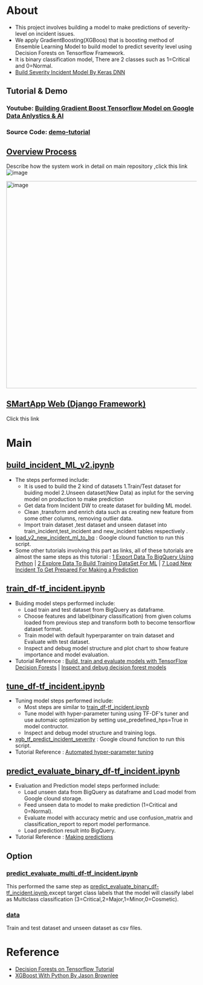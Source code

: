 # About
* This project involves building a model to make predictions of severity-level on incident issues.
* We apply  GradientBoosting(XGBoos) that is boosting method of Ensemble Learning Model  to build model to predict severity level using Decision Forests on Tensorflow Framework.
* It is binary classification model, There are 2 classes such as 1=Critical and 0=Normal.
* [Build Severity Incident Model By Keras DNN](https://github.com/technqvi/SMart-AI/tree/main/Model-TF_Keras/DNN-1-TF-KerasProcessing)

## Tutorial & Demo
### Youtube: [Building Gradient Boost Tensorflow Model  on Google Data Anlystics & AI](https://www.youtube.com/playlist?list=PLIxgtZc_tZWNpP1Azj4c8kkeTZ3y2gEjl)
### Source Code: [demo-tutorial](https://github.com/technqvi/SMart-AI/tree/main/Model-TF_DF/demo-tutorial)

## [Overview Process](https://github.com/technqvi/SMart-AI#system-overview)
Describe how the system work in detail on main repository ,click this link
![image](https://github.com/technqvi/SMart-AI/assets/38780060/b5aba593-4117-4532-9a69-1605f4d0bef8)
 
<img width="549" alt="image" src="https://github.com/technqvi/SMart-AI/assets/38780060/8856a643-f386-4a1b-9cc2-be8832c8cbb1">


## [SMartApp Web (Django Framework)](https://github.com/technqvi/SMartApp)
Click this link

# Main
## [build_incident_ML_v2.ipynb](https://github.com/technqvi/SMart-AI/blob/main/Model-TF_DF/build_incident_ML_v2.ipynb)
* The steps performed include:
  * It is used to build the 2 kind of datasets 1.Train/Test dataset for buiding model  2.Unseen dataset(New Data) as inplut for the  serving model on  production to make prediction 
  * Get data from Incident DW to create dataset for building ML model.
  * Clean ,transform and enrich data such as creating new feature from some other columns, removing outlier data.
  * Import train dataset ,test dataset and unseen dataset into train_incident,test_incident and new_incident tables respectively . 
* [load_v2_new_incident_ml_to_bq](https://github.com/technqvi/SMart-AI/tree/main/Model-TF_DF/load_v2_new_incident_ml_to_bq)  : Google clound function to run this script. 
* Some other tutorials involving this part as links, all of these tutorials are almost the same steps as this tutorial : [1 Export Data To BigQuery Using Python](https://studio.youtube.com/video/kgEe4Fb1s1U/edit) | [2 Explore Data To Build Training DataSet For ML](https://studio.youtube.com/video/Uzh5Wc4yZSQ/edit) | [7 Load New Incident To Get Prepared For Making a Prediction](https://studio.youtube.com/video/uR23WkS8XjQ/edit)

  
## [train_df-tf_incident.ipynb](https://github.com/technqvi/SMart-AI/blob/main/Model-TF_DF/train_df-tf_incident.ipynb)
* Buiding model steps performed include:
  * Load train  and test dataset from BigQuery  as dataframe.
  * Choose features and label(binary classification) from given colums loaded from previous step and transform both to become tensorflow dataset format.
  * Train  model with default hyperparamter on train dataset and Evaluate with test dataset.
  * Inspect and debug model structure and plot chart to show feature importance and model evaluation.
* Tutorial Reference : [Build, train and evaluate models with TensorFlow Decision Forests](https://www.tensorflow.org/decision_forests/tutorials/beginner_colab) | [Inspect and debug decision forest models](https://www.tensorflow.org/decision_forests/tutorials/advanced_colab)
## [tune_df-tf_incident.ipynb](https://github.com/technqvi/SMart-AI/blob/main/Model-TF_DF/tune_df-tf_incident.ipynb)
* Tuning model steps performed include:
  * Most steps are similar to [train_df-tf_incident.ipynb](https://github.com/technqvi/SMart-AI/blob/main/Model-TF_DF/train_df-tf_incident.ipynb)
  * Tune model with hyper-parameter tuning using TF-DF's tuner and use  automaic optimization by setting use_predefined_hps=True in model contructor.
  * Inspect and debug model structure and training logs.
* [xgb_tf_predict_incident_severity](https://github.com/technqvi/SMart-AI/tree/main/Model-TF_DF/xgb_tf_predict_incident_severity) : Google clound function to run this script. 
* Tutorial Reference : [Automated hyper-parameter tuning](https://www.tensorflow.org/decision_forests/tutorials/automatic_tuning_colab#training_a_model_with_automated_hyper-parameter_tuning_and_automatic_definition_of_the_hyper-parameters_recommended_approach)


## [predict_evaluate_binary_df-tf_incident.ipynb](https://github.com/technqvi/SMart-AI/blob/main/Model-TF_DF/predict_evaluate_binary_df-tf_incident.ipynb)
* Evaluation and Prediction model steps performed include:
  * Load unseen data from BigQuery as dataframe and Load model from Google clound storage.
  * Feed unseen data to model to make prediction (1=Critical and 0=Normal).
  * Evaluate model with accuracy metric and use confusion_matrix and classification_report to report model performance.
  * Load prediction result into BigQuery.
* Tutorial Reference : [Making predictions](https://www.tensorflow.org/decision_forests/tutorials/predict_colab)
  

## Option
### [predict_evaluate_multi_df-tf_incident.ipynb](https://github.com/technqvi/SMart-AI/blob/main/Model-TF_DF/predict_evaluate_multi_df-tf_incident.ipynb)
This performed the same step as [predict_evaluate_binary_df-tf_incident.ipynb](https://github.com/technqvi/SMart-AI/blob/main/Model-TF_DF/predict_evaluate_binary_df-tf_incident.ipynb),except target class labels that the model will classify label as Multiclass classification (3=Critical,2=Major,1=Minor,0=Cosmetic).
### [data](https://github.com/technqvi/SMart-AI/tree/main/Model-TF_DF/data)
Train and test dataset and unseen dataset as csv files.

# Reference
* [Decision Forests on Tensorflow Tutorial](https://www.tensorflow.org/decision_forests/tutorials)
* [XGBoost With Python By Jason Brownlee](https://machinelearningmastery.com/xgboost-with-python/)